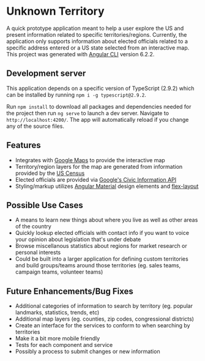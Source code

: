 # Unknown Territory

A quick prototype application meant to help a user explore the US and present information related to specific territories/regions.  Currently, the application only supports information about elected officials related to a specific address entered or a US state selected from an interactive map.  This project was generated with [Angular CLI](https://github.com/angular/angular-cli) version 6.2.2.

## Development server

This application depends on a specific version of TypeScript (2.9.2) which can be installed by running `npm i -g typescript@2.9.2`.

Run `npm install` to download all packages and dependencies needed for the project then run `ng serve` to launch a dev server. Navigate to `http://localhost:4200/`. The app will automatically reload if you change any of the source files.

## Features
- Integrates with [Google Maps](https://cloud.google.com/maps-platform/) to provide the interactive map
- Territory/region layers for the map are generated from information provided by the [US Census](https://www.census.gov/data/developers/data-sets.html)
- Elected officials are provided via [Google's Civic Information API](https://developers.google.com/civic-information/)
- Styling/markup utilizes [Angular Material](https://material.angular.io/) design elements and [flex-layout](https://github.com/angular/flex-layout)

## Possible Use Cases
- A means to learn new things about where you live as well as other areas of the country
- Quickly lookup elected officials with contact info if you want to voice your opinion about legislation that's under debate
- Browse miscellanous statistics about regions for market research or personal interests
- Could be built into a larger application for defining custom territories and build groups/teams around those territories (eg. sales teams, campaign teams, volunteer teams)

## Future Enhancements/Bug Fixes
- Additional categories of information to search by territory (eg. popular landmarks, statistics, trends, etc)
- Additional map layers (eg. counties, zip codes, congressional districts)
- Create an interface for the services to conform to when searching by territories
- Make it a bit more mobile friendly
- Tests for each component and service
- Possibly a process to submit changes or new information